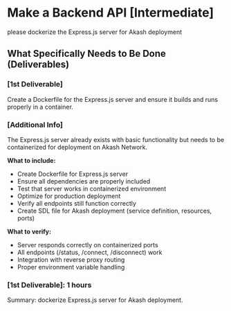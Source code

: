 # Make a Backend API [Intermediate]
please dockerize the Express.js server for Akash deployment

## What Specifically Needs to Be Done (Deliverables)
### [1st Deliverable]
Create a Dockerfile for the Express.js server and ensure it builds and runs properly in a container.
### [Additional Info]
The Express.js server already exists with basic functionality but needs to be containerized for deployment on Akash Network.

**What to include:**
- Create Dockerfile for Express.js server
- Ensure all dependencies are properly included
- Test that server works in containerized environment
- Optimize for production deployment
- Verify all endpoints still function correctly
- Create SDL file for Akash deployment (service definition, resources, ports)

**What to verify:**
- Server responds correctly on containerized ports
- All endpoints (/status, /connect, /disconnect) work
- Integration with reverse proxy routing
- Proper environment variable handling

### [1st Deliverable]: 1 hours
Summary: dockerize Express.js server for Akash deployment.
